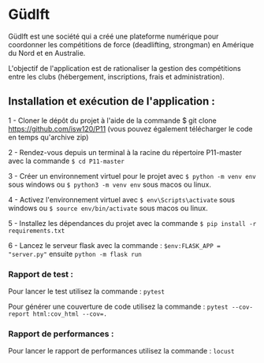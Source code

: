 # Güdlft

Güdlft est une société qui a créé une plateforme numérique pour coordonner les compétitions de force (deadlifting, strongman) en Amérique du Nord et en Australie.

L'objectif de l'application est de rationaliser la gestion des compétitions entre les clubs (hébergement, inscriptions, frais et administration).


## Installation et exécution de l'application :

1 - Cloner le dépôt du projet à l'aide de la commande $ git clone https://github.com/isw120/P11 (vous pouvez également télécharger le code en temps qu'archive zip)

2 - Rendez-vous depuis un terminal à la racine du répertoire P11-master avec la commande ```$ cd P11-master```

3 - Créer un environnement virtuel pour le projet avec ```$ python -m venv env``` sous windows ou ```$ python3 -m venv env``` sous macos ou linux.

4 - Activez l'environnement virtuel avec ```$ env\Scripts\activate``` sous windows ou ```$ source env/bin/activate``` sous macos ou linux.

5 - Installez les dépendances du projet avec la commande ```$ pip install -r requirements.txt```

6 - Lancez le serveur flask avec la commande : ```$env:FLASK_APP = "server.py"``` ensuite ```python -m flask run```


### Rapport de test : 

Pour lancer le test utilisez la commande : ```pytest```

Pour générer une couverture de code utilisez la commande : ```pytest --cov-report html:cov_html --cov=.```

### Rapport de performances :

Pour lancer le rapport de performances utilisez la commande : ```locust```
